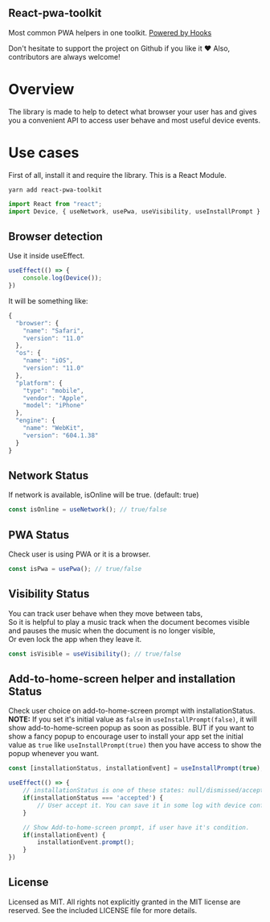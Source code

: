 ## React-pwa-toolkit
Most common PWA helpers in one toolkit. [Powered by Hooks](https://reactjs.org/docs/hooks-intro.html)

Don't hesitate to support the project on Github if you like it ❤️ Also, contributors are always welcome!

# Overview

The library is made to help to detect what browser your user has and gives you a convenient API to access user behave and most useful device events.

# Use cases

First of all, install it and require the library. This is a React Module.
```
yarn add react-pwa-toolkit
```
```javascript
import React from "react";
import Device, { useNetwork, usePwa, useVisibility, useInstallPrompt } from "react-pwa-toolkit";
```

## Browser detection

Use it inside useEffect.
```javascript
useEffect(() => {
    console.log(Device());
})
```
It will be something like:
```javascript
{
  "browser": {
    "name": "Safari",
    "version": "11.0"
  },
  "os": {
    "name": "iOS",
    "version": "11.0"
  },
  "platform": {
    "type": "mobile",
    "vendor": "Apple",
    "model": "iPhone"
  },
  "engine": {
    "name": "WebKit",
    "version": "604.1.38"
  }
}
```

## Network Status
If network is available, isOnline will be true. (default: true)
```javascript
const isOnline = useNetwork(); // true/false
```

## PWA Status
Check user is using PWA or it is a browser.
```javascript
const isPwa = usePwa(); // true/false
```

## Visibility Status
You can track user behave when they move between tabs,  
So it is helpful to play a music track when the document becomes visible and pauses the music when the document is no longer visible,  
Or even lock the app when they leave it.
```javascript
const isVisible = useVisibility(); // true/false
```

## Add-to-home-screen helper and installation Status
Check user choice on add-to-home-screen prompt with installationStatus.  
**NOTE:** If you set it's initial value as `false` in `useInstallPrompt(false)`, it will show add-to-home-screen popup as soon as possible.
BUT if you want to show a fancy popup to encourage user to install your app set the initial value as `true` like `useInstallPrompt(true)` then you have access to show the popup whenever you want.

```javascript
const [installationStatus, installationEvent] = useInstallPrompt(true);

useEffect(() => {
    // installationStatus is one of these states: null/dismissed/accepted/installed
    if(installationStatus === 'accepted') {
        // User accept it. You can save it in some log with device config.
    }

    // Show Add-to-home-screen prompt, if user have it's condition.
    if(installationEvent) {
        installationEvent.prompt();
    }
})
```

## License
Licensed as MIT. All rights not explicitly granted in the MIT license are reserved. See the included LICENSE file for more details.